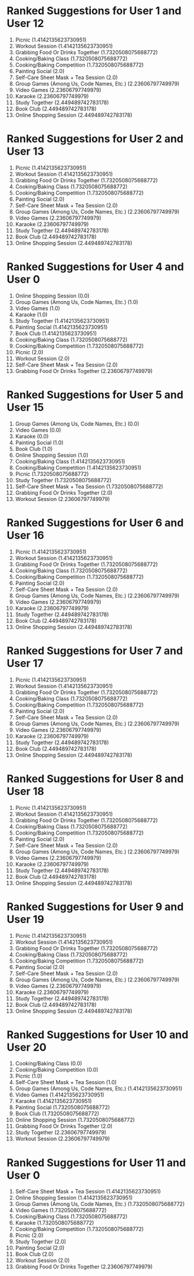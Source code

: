 # Ranked Suggestions for User 1 and User 12
1.  Picnic (1.4142135623730951)
2.  Workout Session (1.4142135623730951)
3.  Grabbing Food Or Drinks Together (1.7320508075688772)
4.  Cooking/Baking Class (1.7320508075688772)
5.  Cooking/Baking Competition (1.7320508075688772)
6.  Painting Social (2.0)
7.  Self-Care Sheet Mask + Tea Session (2.0)
8.  Group Games (Among Us, Code Names, Etc.) (2.23606797749979)
9.  Video Games (2.23606797749979)
10. Karaoke (2.23606797749979)
11. Study Together (2.449489742783178)
12. Book Club (2.449489742783178)
13. Online Shopping Session (2.449489742783178)

# Ranked Suggestions for User 2 and User 13
1.  Picnic (1.4142135623730951)
2.  Workout Session (1.4142135623730951)
3.  Grabbing Food Or Drinks Together (1.7320508075688772)
4.  Cooking/Baking Class (1.7320508075688772)
5.  Cooking/Baking Competition (1.7320508075688772)
6.  Painting Social (2.0)
7.  Self-Care Sheet Mask + Tea Session (2.0)
8.  Group Games (Among Us, Code Names, Etc.) (2.23606797749979)
9.  Video Games (2.23606797749979)
10. Karaoke (2.23606797749979)
11. Study Together (2.449489742783178)
12. Book Club (2.449489742783178)
13. Online Shopping Session (2.449489742783178)

# Ranked Suggestions for User 4 and User 0
1.  Online Shopping Session (0.0)
2.  Group Games (Among Us, Code Names, Etc.) (1.0)
3.  Video Games (1.0)
4.  Karaoke (1.0)
5.  Study Together (1.4142135623730951)
6.  Painting Social (1.4142135623730951)
7.  Book Club (1.4142135623730951)
8.  Cooking/Baking Class (1.7320508075688772)
9.  Cooking/Baking Competition (1.7320508075688772)
10. Picnic (2.0)
11. Workout Session (2.0)
12. Self-Care Sheet Mask + Tea Session (2.0)
13. Grabbing Food Or Drinks Together (2.23606797749979)

# Ranked Suggestions for User 5 and User 15
1.  Group Games (Among Us, Code Names, Etc.) (0.0)
2.  Video Games (0.0)
3.  Karaoke (0.0)
4.  Painting Social (1.0)
5.  Book Club (1.0)
6.  Online Shopping Session (1.0)
7.  Cooking/Baking Class (1.4142135623730951)
8.  Cooking/Baking Competition (1.4142135623730951)
9.  Picnic (1.7320508075688772)
10. Study Together (1.7320508075688772)
11. Self-Care Sheet Mask + Tea Session (1.7320508075688772)
12. Grabbing Food Or Drinks Together (2.0)
13. Workout Session (2.23606797749979)

# Ranked Suggestions for User 6 and User 16
1.  Picnic (1.4142135623730951)
2.  Workout Session (1.4142135623730951)
3.  Grabbing Food Or Drinks Together (1.7320508075688772)
4.  Cooking/Baking Class (1.7320508075688772)
5.  Cooking/Baking Competition (1.7320508075688772)
6.  Painting Social (2.0)
7.  Self-Care Sheet Mask + Tea Session (2.0)
8.  Group Games (Among Us, Code Names, Etc.) (2.23606797749979)
9.  Video Games (2.23606797749979)
10. Karaoke (2.23606797749979)
11. Study Together (2.449489742783178)
12. Book Club (2.449489742783178)
13. Online Shopping Session (2.449489742783178)

# Ranked Suggestions for User 7 and User 17
1.  Picnic (1.4142135623730951)
2.  Workout Session (1.4142135623730951)
3.  Grabbing Food Or Drinks Together (1.7320508075688772)
4.  Cooking/Baking Class (1.7320508075688772)
5.  Cooking/Baking Competition (1.7320508075688772)
6.  Painting Social (2.0)
7.  Self-Care Sheet Mask + Tea Session (2.0)
8.  Group Games (Among Us, Code Names, Etc.) (2.23606797749979)
9.  Video Games (2.23606797749979)
10. Karaoke (2.23606797749979)
11. Study Together (2.449489742783178)
12. Book Club (2.449489742783178)
13. Online Shopping Session (2.449489742783178)

# Ranked Suggestions for User 8 and User 18
1.  Picnic (1.4142135623730951)
2.  Workout Session (1.4142135623730951)
3.  Grabbing Food Or Drinks Together (1.7320508075688772)
4.  Cooking/Baking Class (1.7320508075688772)
5.  Cooking/Baking Competition (1.7320508075688772)
6.  Painting Social (2.0)
7.  Self-Care Sheet Mask + Tea Session (2.0)
8.  Group Games (Among Us, Code Names, Etc.) (2.23606797749979)
9.  Video Games (2.23606797749979)
10. Karaoke (2.23606797749979)
11. Study Together (2.449489742783178)
12. Book Club (2.449489742783178)
13. Online Shopping Session (2.449489742783178)

# Ranked Suggestions for User 9 and User 19
1.  Picnic (1.4142135623730951)
2.  Workout Session (1.4142135623730951)
3.  Grabbing Food Or Drinks Together (1.7320508075688772)
4.  Cooking/Baking Class (1.7320508075688772)
5.  Cooking/Baking Competition (1.7320508075688772)
6.  Painting Social (2.0)
7.  Self-Care Sheet Mask + Tea Session (2.0)
8.  Group Games (Among Us, Code Names, Etc.) (2.23606797749979)
9.  Video Games (2.23606797749979)
10. Karaoke (2.23606797749979)
11. Study Together (2.449489742783178)
12. Book Club (2.449489742783178)
13. Online Shopping Session (2.449489742783178)

# Ranked Suggestions for User 10 and User 20
1.  Cooking/Baking Class (0.0)
2.  Cooking/Baking Competition (0.0)
3.  Picnic (1.0)
4.  Self-Care Sheet Mask + Tea Session (1.0)
5.  Group Games (Among Us, Code Names, Etc.) (1.4142135623730951)
6.  Video Games (1.4142135623730951)
7.  Karaoke (1.4142135623730951)
8.  Painting Social (1.7320508075688772)
9.  Book Club (1.7320508075688772)
10. Online Shopping Session (1.7320508075688772)
11. Grabbing Food Or Drinks Together (2.0)
12. Study Together (2.23606797749979)
13. Workout Session (2.23606797749979)

# Ranked Suggestions for User 11 and User 0
1.  Self-Care Sheet Mask + Tea Session (1.4142135623730951)
2.  Online Shopping Session (1.4142135623730951)
3.  Group Games (Among Us, Code Names, Etc.) (1.7320508075688772)
4.  Video Games (1.7320508075688772)
5.  Cooking/Baking Class (1.7320508075688772)
6.  Karaoke (1.7320508075688772)
7.  Cooking/Baking Competition (1.7320508075688772)
8.  Picnic (2.0)
9.  Study Together (2.0)
10. Painting Social (2.0)
11. Book Club (2.0)
12. Workout Session (2.0)
13. Grabbing Food Or Drinks Together (2.23606797749979)
